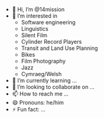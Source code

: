 - 👋 Hi, I’m @14mission
- 👀 I’m interested in
  - Software engineering
  - Linguistics
  - Silent Film
  - Cylinder Record Players
  - Transit and Land Use Planning
  - Bikes
  - Film Photography
  - Jazz
  - Cymraeg/Welsh
- 🌱 I’m currently learning ...
- 💞️ I’m looking to collaborate on ...
- 📫 How to reach me ...
- 😄 Pronouns: he/him
- ⚡ Fun fact: ...

<!---
14mission/14mission is a ✨ special ✨ repository because its `README.md` (this file) appears on your GitHub profile.
You can click the Preview link to take a look at your changes.
--->
